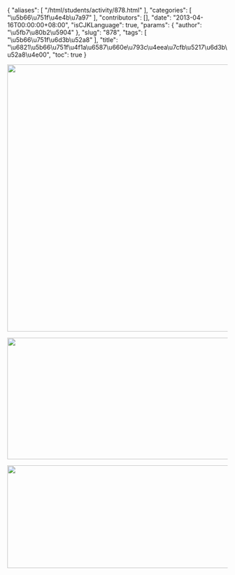 {
    "aliases": [
        "/html/students/activity/878.html"
    ],
    "categories": [
        "\u5b66\u751f\u4e4b\u7a97"
    ],
    "contributors": [],
    "date": "2013-04-16T00:00:00+08:00",
    "isCJKLanguage": true,
    "params": {
        "author": "\u5fb7\u80b2\u5904"
    },
    "slug": "878",
    "tags": [
        "\u5b66\u751f\u6d3b\u52a8"
    ],
    "title": "\u6821\u5b66\u751f\u4f1a\u6587\u660e\u793c\u4eea\u7cfb\u5217\u6d3b\u52a8\u4e00",
    "toc": true
}


<img
    src="https://cdn.tfls.online/mirror/full/abc0d68445ef4db70ea51d502d0a4e8c255d7998.jpg"
    style="display:block;margin-left:auto;margin-right:auto;"
    decoding="async"
    fetchpriority="auto"
    loading="lazy"
    height="611"
    width="565"
/>





<img
    src="https://cdn.tfls.online/mirror/full/5b9294154015bd90e835f1634a7f95a2b25c2caa.jpg"
    style="display:block;margin-left:auto;margin-right:auto;"
    decoding="async"
    fetchpriority="auto"
    loading="lazy"
    height="278"
    width="560"
/>





<img
    src="https://cdn.tfls.online/mirror/full/9678fd935e14bdf24968fc98eaf54bc9222dc064.jpg"
    style="display:block;margin-left:auto;margin-right:auto;"
    decoding="async"
    fetchpriority="auto"
    loading="lazy"
    height="235"
    width="558"
/>


